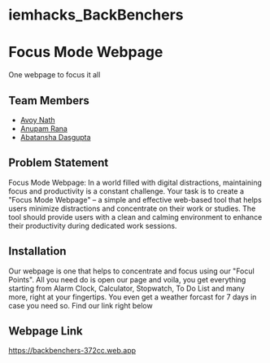 # iemhacks_BackBenchers

# Focus Mode Webpage

One webpage to focus it all

## Team Members

- [Avoy Nath](https://github.com/Avoynath)
- [Anupam Rana](https://github.com/NathanGrim)
- [Abatansha Dasgupta](https://github.com/abatansha)

## Problem Statement

Focus Mode Webpage: In a world filled with digital distractions, maintaining 
focus and productivity is a constant challenge. Your task is to create a "Focus 
Mode Webpage" – a simple and effective web-based tool that helps users 
minimize distractions and concentrate on their work or studies. The tool should 
provide users with a clean and calming environment to enhance their 
productivity during dedicated work sessions.

## Installation

Our webpage is one that helps to concentrate and focus using our "Focul Points". 
All you need do is open our page and voila, you get everything starting from
Alarm Clock, Calculator, Stopwatch, To Do List and many more, right at your fingertips.
You even get a weather forcast for 7 days in case you need so.
Find our link right below

## Webpage Link

https://backbenchers-372cc.web.app
